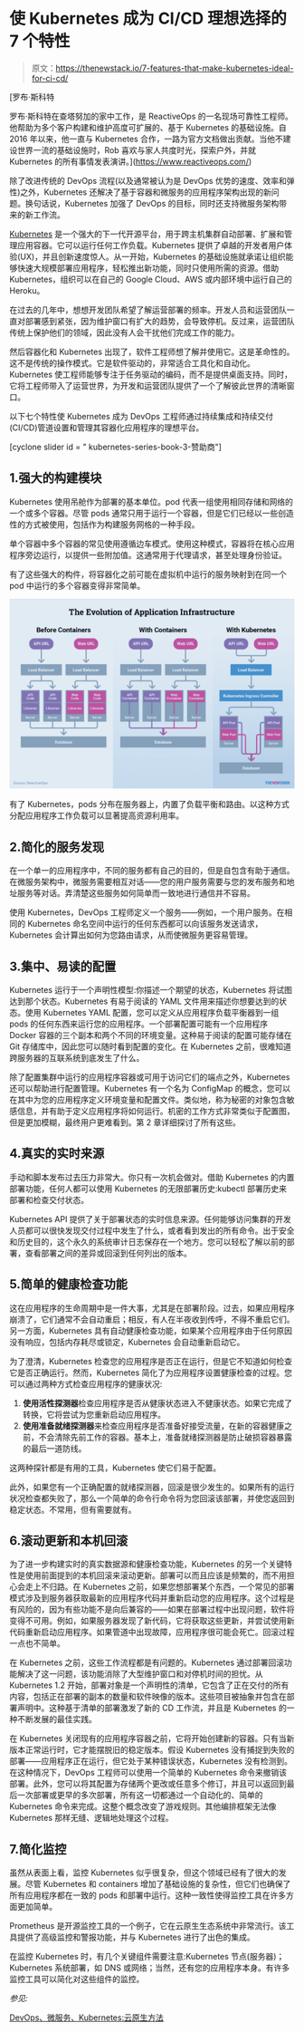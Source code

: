 # 使 Kubernetes 成为 CI/CD 理想选择的 7 个特性

> 原文：<https://thenewstack.io/7-features-that-make-kubernetes-ideal-for-ci-cd/>

[](https://www.reactiveops.com/)

 [罗布·斯科特

罗布·斯科特在查塔努加的家中工作，是 ReactiveOps 的一名现场可靠性工程师。他帮助为多个客户构建和维护高度可扩展的、基于 Kubernetes 的基础设施。自 2016 年以来，他一直与 Kubernetes 合作，一路为官方文档做出贡献。当他不建设世界一流的基础设施时，Rob 喜欢与家人共度时光，探索户外，并就 Kubernetes 的所有事情发表演讲。](https://www.reactiveops.com/) [](https://www.reactiveops.com/)

除了改进传统的 DevOps 流程(以及通常被认为是 DevOps 优势的速度、效率和弹性)之外，Kubernetes 还解决了基于容器和微服务的应用程序架构出现的新问题。换句话说，Kubernetes 加强了 DevOps 的目标，同时还支持微服务架构带来的新工作流。

[Kubernetes](https://kubernetes.io/) 是一个强大的下一代开源平台，用于跨主机集群自动部署、扩展和管理应用容器。它可以运行任何工作负载。Kubernetes 提供了卓越的开发者用户体验(UX)，并且创新速度惊人。从一开始，Kubernetes 的基础设施就承诺让组织能够快速大规模部署应用程序，轻松推出新功能，同时只使用所需的资源。借助 Kubernetes，组织可以在自己的 Google Cloud、AWS 或内部环境中运行自己的 Heroku。

在过去的几年中，想想开发团队希望了解运营部署的频率。开发人员和运营团队一直对部署感到紧张，因为维护窗口有扩大的趋势，会导致停机。反过来，运营团队传统上保护他们的领域，因此没有人会干扰他们完成工作的能力。

然后容器化和 Kubernetes 出现了，软件工程师想了解并使用它。这是革命性的。这不是传统的操作模式。它是软件驱动的，非常适合工具化和自动化。Kubernetes 使工程师能够专注于任务驱动的编码，而不是提供桌面支持。同时，它将工程师带入了运营世界，为开发和运营团队提供了一个了解彼此世界的清晰窗口。

以下七个特性使 Kubernetes 成为 DevOps 工程师通过持续集成和持续交付(CI/CD)管道设置和管理其容器化应用程序的理想平台。

[cyclone slider id = " kubernetes-series-book-3-赞助商"]

## 1.强大的构建模块

Kubernetes 使用吊舱作为部署的基本单位。pod 代表一组使用相同存储和网络的一个或多个容器。尽管 pods 通常只用于运行一个容器，但是它们已经以一些创造性的方式被使用，包括作为构建服务网格的一种手段。

单个容器中多个容器的常见使用遵循边车模式。使用这种模式，容器将在核心应用程序旁边运行，以提供一些附加值。这通常用于代理请求，甚至处理身份验证。

有了这些强大的构件，将容器化之前可能在虚拟机中运行的服务映射到在同一个 pod 中运行的多个容器变得非常简单。

[![](img/4ce334a3b3b86277635644d2baf4f36f.png)](https://storage.googleapis.com/cdn.thenewstack.io/media/2018/06/e0338760-kubernetes-cicd.png)

有了 Kubernetes，pods 分布在服务器上，内置了负载平衡和路由。以这种方式分配应用程序工作负载可以显著提高资源利用率。

## 2.简化的服务发现

在一个单一的应用程序中，不同的服务都有自己的目的，但是自包含有助于通信。在微服务架构中，微服务需要相互对话——您的用户服务需要与您的发布服务和地址服务等对话。弄清楚这些服务如何简单而一致地进行通信并不容易。

使用 Kubernetes，DevOps 工程师定义一个服务——例如，一个用户服务。在相同的 Kubernetes 命名空间中运行的任何东西都可以向该服务发送请求，Kubernetes 会计算出如何为您路由请求，从而使微服务更容易管理。

## 3.集中、易读的配置

Kubernetes 运行于一个声明性模型:你描述一个期望的状态，Kubernetes 将试图达到那个状态。Kubernetes 有易于阅读的 YAML 文件用来描述你想要达到的状态。使用 Kubernetes YAML 配置，您可以定义从应用程序负载平衡器到一组 pods 的任何东西来运行您的应用程序。一个部署配置可能有一个应用程序 Docker 容器的三个副本和两个不同的环境变量。这种易于阅读的配置可能存储在 Git 存储库中，因此您可以随时看到配置的变化。在 Kubernetes 之前，很难知道跨服务器的互联系统到底发生了什么。

除了配置集群中运行的应用程序容器或可用于访问它们的端点之外，Kubernetes 还可以帮助进行配置管理。Kubernetes 有一个名为 ConfigMap 的概念，您可以在其中为您的应用程序定义环境变量和配置文件。类似地，称为秘密的对象包含敏感信息，并有助于定义应用程序将如何运行。机密的工作方式非常类似于配置图，但是更加模糊，最终用户更难看到。第 2 章详细探讨了所有这些。

## 4.真实的实时来源

手动和脚本发布过去压力非常大。你只有一次机会做对。借助 Kubernetes 的内置部署功能，任何人都可以使用 Kubernetes 的无限部署历史:kubectl 部署历史来部署和检查交付状态。

Kubernetes API 提供了关于部署状态的实时信息来源。任何能够访问集群的开发人员都可以很快发现交付过程中发生了什么，或者看到发出的所有命令。出于安全和历史目的，这个永久的系统审计日志保存在一个地方。您可以轻松了解以前的部署，查看部署之间的差异或回滚到任何列出的版本。

## 5.简单的健康检查功能

这在应用程序的生命周期中是一件大事，尤其是在部署阶段。过去，如果应用程序崩溃了，它们通常不会自动重启；相反，有人在半夜收到传呼，不得不重启它们。另一方面，Kubernetes 具有自动健康检查功能，如果某个应用程序由于任何原因没有响应，包括内存耗尽或锁定，Kubernetes 会自动重新启动它。

为了澄清，Kubernetes 检查您的应用程序是否正在运行，但是它不知道如何检查它是否正确运行。然而，Kubernetes 简化了为应用程序设置健康检查的过程。您可以通过两种方式检查应用程序的健康状况:

1.  **使用活性探测器**检查应用程序是否从健康状态进入不健康状态。如果它完成了转换，它将尝试为您重新启动应用程序。
2.  **使用准备就绪探测器**来检查应用程序是否准备好接受流量，在新的容器健康之前，不会清除先前工作的容器。基本上，准备就绪探测器是防止破损容器暴露的最后一道防线。

这两种探针都是有用的工具，Kubernetes 使它们易于配置。

此外，如果您有一个正确配置的就绪探测器，回滚是很少发生的。如果所有的运行状况检查都失败了，那么一个简单的命令行命令将为您回滚该部署，并使您返回到稳定状态。不常用，但有需要就有。

## 6.滚动更新和本机回滚

为了进一步构建实时的真实数据源和健康检查功能，Kubernetes 的另一个关键特性是使用前面提到的本机回滚来滚动更新。部署可以而且应该是频繁的，而不用担心会走上不归路。在 Kubernetes 之前，如果您想部署某个东西，一个常见的部署模式涉及到服务器获取最新的应用程序代码并重新启动您的应用程序。这个过程是有风险的，因为有些功能不是向后兼容的——如果在部署过程中出现问题，软件将变得不可用。例如，如果服务器发现了新代码，它将获取这些更新，并尝试使用新代码重新启动应用程序。如果管道中出现故障，应用程序很可能会死亡。回滚过程一点也不简单。

在 Kubernetes 之前，这些工作流程都是有问题的。Kubernetes 通过部署回滚功能解决了这一问题，该功能消除了大型维护窗口和对停机时间的担忧。从 Kubernetes 1.2 开始，部署对象是一个声明性的清单，它包含了正在交付的所有内容，包括正在部署的副本的数量和软件映像的版本。这些项目被抽象并包含在部署声明中。这种基于清单的部署激发了新的 CD 工作流，并且是 Kubernetes 的一种不断发展的最佳实践。

在 Kubernetes 关闭现有的应用程序容器之前，它将开始创建新的容器。只有当新版本正常运行时，它才能摆脱旧的稳定版本。假设 Kubernetes 没有捕捉到失败的部署——应用程序正在运行，但它处于某种错误状态，Kubernetes 没有检测到。在这种情况下，DevOps 工程师可以使用一个简单的 Kubernetes 命令来撤销该部署。此外，您可以将其配置为存储两个更改或任意多个修订，并且可以返回到最后一次部署或更早的多次部署，所有这一切都通过一个自动化的、简单的 Kubernetes 命令来完成。这整个概念改变了游戏规则。其他编排框架无法像 Kubernetes 那样无缝、逻辑地处理这个过程。

## 7.简化监控

虽然从表面上看，监控 Kubernetes 似乎很复杂，但这个领域已经有了很大的发展。尽管 Kubernetes 和 containers 增加了基础设施的复杂性，但它们也确保了所有应用程序都在一致的 pods 和部署中运行。这种一致性使得监控工具在许多方面更加简单。

Prometheus 是开源监控工具的一个例子，它在云原生生态系统中非常流行。该工具提供了高级监控和警报功能，并与 Kubernetes 进行了出色的集成。

在监控 Kubernetes 时，有几个关键组件需要注意:Kubernetes 节点(服务器)；Kubernetes 系统部署，如 DNS 或网络；当然，还有您的应用程序本身。有许多监控工具可以简化对这些组件的监控。

*参见:*

[DevOps、微服务、Kubernetes:云原生方法](https://thenewstack.io/devops-microservices-kubernetes-a-cloud-native-approach/)

<svg xmlns:xlink="http://www.w3.org/1999/xlink" viewBox="0 0 68 31" version="1.1"><title>Group</title> <desc>Created with Sketch.</desc></svg>